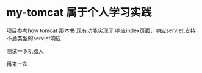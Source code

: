 # my-tomcat  属于个人学习实践
项目参考how tomcat 那本书
现有功能实现了 响应index页面，响应servlet,支持不通类型的servlet响应


测试一下机器人

再来一次
